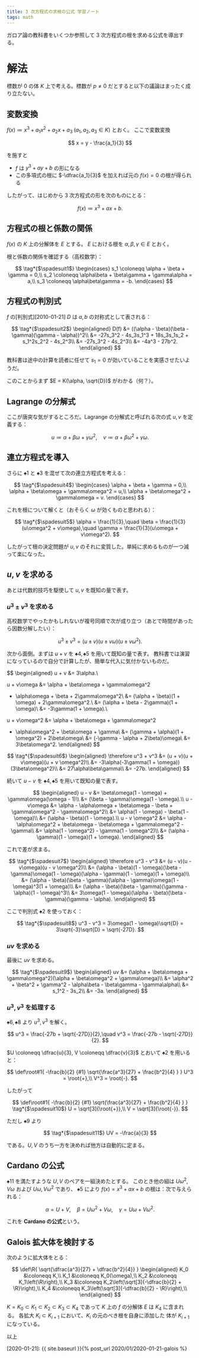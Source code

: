 ```yaml
---
title: 3 次方程式の求根の公式 学習ノート
tags: math
---
```


ガロア論の教科書をいくつか参照して 3 次方程式の根を求める公式を導出する。

# 解法

標数が $0$ の体 $K$ 上で考える。標数が $p \ne 0$ だとすると以下の議論はまったく成り立たない。

## 変数変換

$f(x) \coloneqq x^3 + a_1x^2 + a_2x + a_3\;(a_1, a_2, a_3 \in K)$ とおく。
ここで変数変換

$$
x = y - \frac{a_1}{3}
$$

を施すと

* $f$ は $y^3 + ay + b$ の形になる
* この多項式の根に $-\dfrac{a_1}{3}$ を加えれば元の $f(x) = 0$ の根が得られる

したがって、はじめから 3 次方程式の形を次のものにとる：

$$
f(x) \coloneqq x^3 + ax + b.
$$

## 方程式の根と係数の関係

$f(x)$ の $K$ 上の分解体を $E$ とする。
$E$ における根を $\alpha, \beta, \gamma \in E$ とおく。

根と係数の関係を確認する（高校数学）：

$$
\tag*{$\spadesuit1$}
\begin{cases}
    s_1 \coloneqq \alpha + \beta + \gamma = 0,\\
    s_2 \coloneqq \alpha\beta + \beta\gamma + \gamma\alpha = a,\\
    s_3 \coloneqq \alpha\beta\gamma = -b.
\end{cases}
$$

## 方程式の判別式

$f$ の[判別式][2010-01-21] $D$ は $a, b$ の対称式として表される：

$$
\tag*{$\spadesuit2$}
\begin{aligned}
D(f) &= ((\alpha - \beta)(\beta - \gamma)(\gamma - \alpha))^2\\
&= -27s_3^2 - 4s_3s_1^3 + 18s_3s_1s_2 + s_1^2s_2^2 - 4s_2^3\\
&= -27s_3^2 - 4s_2^3\\
&= -4a^3 - 27b^2.
\end{aligned}
$$

教科書は途中の計算を読者に任せて $s_1 = 0$ が効いていることを実感させたいようだ。

このことからまず $E = K(\alpha, \sqrt{D})$ がわかる（何？）。

## Lagrange の分解式

ここが唐突な気がするところだ。Lagrange の分解式と呼ばれる次の式 $u, v$ を定義する：

$$
\tag*{$\spadesuit3$}
u \coloneqq \alpha + \beta\omega + \gamma\omega^2,\quad
v \coloneqq \alpha + \beta\omega^2 + \gamma\omega.
$$

## 連立方程式を導入

さらに $\spadesuit1$ と $\spadesuit3$ を混ぜて次の連立方程式を考える：

$$
\tag*{$\spadesuit4$}
\begin{cases}
\alpha + \beta + \gamma = 0,\\
\alpha + \beta\omega + \gamma\omega^2 = u,\\
\alpha + \beta\omega^2 + \gamma\omega = v.
\end{cases}
$$

これを根について解くと（おそらく $\omega$ が効くものと思われる）：

$$
\tag*{$\spadesuit5$}
\alpha = \frac{1}{3},\quad
\beta = \frac{1}{3}(u\omega^2 + v\omega),\quad
\gamma = \frac{1}{3}(u\omega + v\omega^2).
$$

したがって根の決定問題が $u, v$ のそれに変質した。単純に求めるものが一つ減って楽になった。

## $u, v$ を求める

あとは代数的技巧を駆使して $u, v$ を既知の量で表す。

### $u^3 \pm v^3$ を求める

高校数学でやったかもしれないが複号同順で次が成り立つ（あとで時間があったら因数分解したい）：

$$
u^3 \pm v^3 = (u \pm v)(u \pm v\omega)(u \pm v \omega^2).
$$

次から面倒。まずは $u + v$ を $\spadesuit4, \spadesuit5$ を用いて既知の量で表す。
教科書では演習になっているので自分で計算したが、簡単な代入に気付かないものだ。

$$
\begin{aligned}
u + v &= 3\alpha.\\

u + v\omega &= \alpha + \beta\omega + \gamma\omega^2
  + \alpha\omega + \beta + 2\gamma\omega^2\\
&= (\alpha + \beta)(1 + \omega) + 2\gamma\omega^2.\\
&= (\alpha + \beta - 2\gamma)(1 + \omega)\\
&= -3\gamma(1 + \omega).\\

u + v\omega^2 &= \alpha + \beta\omega + \gamma\omega^2
  + \alpha\omega^2 + \beta\omega + \gamma\\
&= (\gamma + \alpha)(1 + \omega^2) + 2\beta\omega\\
&= (-\gamma - \alpha + 2\beta)\omega\\
&= 3\beta\omega^2.
\end{aligned}
$$

$$
\tag*{$\spadesuit6$}
\begin{aligned}
\therefore u^3 + v^3 &= (u + v)(u + v\omega)(u + v \omega^2)\\
&= -3\alpha(-3\gamma(1 + \omega))(3\beta\omega^2)\\
&= 27\alpha\beta\gamma\\
&= -27b.
\end{aligned}
$$

続いて $u - v$ を $\spadesuit4, \spadesuit5$ を用いて既知の量で表す。

$$
\begin{aligned}
u - v &= \beta\omega(1 - \omega) + \gamma\omega(\omega - 1)\\
&= (\beta - \gamma)\omega(1 - \omega).\\
u - v\omega &= \alpha - \alpha\omega + \beta\omega - \beta + \gamma\omega^2 - \gamma\omega^2\\
&= \alpha(1 - \omega) - \beta(1 - \omega)\\
&= (\alpha - \beta)(1 - \omega).\\
u - v \omega^2 &= \alpha - \alpha\omega^2 + \beta\omega - \beta\omega + \gamma\omega^2 - \gamma\\
&= \alpha(1 - \omega^2) - \gamma(1 - \omega^2)\\
&= (\alpha - \gamma)(1 - \omega)(1 + \omega).
\end{aligned}
$$

これで差が求まる。

$$
\tag*{$\spadesuit7$}
\begin{aligned}
\therefore u^3 - v^3 &= (u - v)(u - v\omega)(u - v \omega^2)\\
&= (\alpha - \beta)(1 - \omega)(\beta - \gamma)\omega(1 - \omega)(\alpha - \gamma)(1 - \omega)(1 + \omega)\\
&= (\alpha - \beta)(\beta - \gamma)(\alpha - \gamma)\omega(1 - \omega)^3(1 + \omega)\\
&= (\alpha - \beta)(\beta - \gamma)(\gamma - \alpha)(1 - \omega)^3\\
&= 3\omega(1 - \omega)(\alpha - \beta)(\beta - \gamma)(\gamma - \alpha).
\end{aligned}
$$

ここで判別式 $\spadesuit2$ を使っておく：

$$
\tag*{$\spadesuit8$}
u^3 - v^3 = 3\omega(1 - \omega)\sqrt{D} = 3\sqrt{-3}\sqrt{D} = \sqrt{-27D}.
$$

### $uv$ を求める

最後に $uv$ を求める。

$$
\tag*{$\spadesuit9$}
\begin{aligned}
uv &= (\alpha + \beta\omega + \gamma\omega^2)(\alpha + \beta\omega^2 + \gamma\omega)\\
&= \alpha^2 + \beta^2 + \gamma^2 - \alpha\beta - \beta\gamma - \gamma\alpha\\
&= s_1^2 - 3s_2\\
&= -3a.
\end{aligned}
$$

### $u^3, v^3$ を処理する

$\spadesuit6, \spadesuit8$ より $u^3, v^3$ を解く。

$$
u^3 = \frac{-27b + \sqrt{-27D}}{2},\quad
v^3 = \frac{-27b - \sqrt{-27D}}{2}.
$$

$U \coloneqq \dfrac{u}{3}, V \coloneqq \dfrac{v}{3}$ とおいて $\spadesuit2$ を用いると：

$$
\def\root#1{ -\frac{b}{2} {#1} \sqrt{\frac{a^3}{27} + \frac{b^2}{4} } }
U^3 = \root{+},\\
V^3 = \root{-}.
$$

したがって

$$
\def\root#1{ -\frac{b}{2} {#1} \sqrt{\frac{a^3}{27} + \frac{b^2}{4} } }
\tag*{$\spadesuit10$}
U = \sqrt[3]{\root{+}},\\
V = \sqrt[3]{\root{-}}.
$$

ただし $\spadesuit9$ より

$$
\tag*{$\spadesuit11$}
UV = -\frac{a}{3}
$$

である。$U, V$ のうち一方を決めれば他方は自動的に定まる。

## Cardano の公式

$\spadesuit11$ を満たすような $U, V$ のペアを一組決めたとする。
このとき他の組は $U\omega^2, V\omega$ および $U\omega, V\omega^2$ であり、
$\spadesuit5$ により $f(x) = x^3 + ax + b$ の根は：次で与えられる：

$$
\tag*{$\spadesuit12$}
\alpha = U + V,\quad
\beta = U\omega^2 + V\omega,\quad
\gamma = U\omega + V\omega^2.
$$

これを **Cardano の公式**という。

## Galois 拡大体を検討する

次のように拡大体をとる：

$$
\def\R{ \sqrt{\dfrac{a^3}{27} + \dfrac{b^2}{4}} }
\begin{aligned}
    K_0 &\coloneqq K,\\
    K_1 &\coloneqq K_0(\omega),\\
    K_2 &\coloneqq K_1\left(\R\right),\\
    K_3 &\coloneqq K_2\left(\sqrt[3]{-\dfrac{b}{2} + \R}\right),\\
    K_4 &\coloneqq K_3\left(\sqrt[3]{-\dfrac{b}{2} - \R}\right),\\
\end{aligned}
$$

$K = K_0 \subset K_1 \subset K_2 \subset K_3 \subset K_4$ であって
$K$ 上の $f$ の分解体 $E$ は $K_4$ に含まれる。
各拡大 $K_i \subset K_{i + 1}$ において、$K_i$ の元のべき根を自身に添加した
体が $K_{i + 1}$ になっている。

以上

[2020-01-21]: {{ site.baseurl }}{% post_url 2020/01/2020-01-21-galois %}
